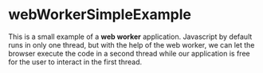 # webWorkerSimpleExample
This is a small example of a **web worker** application.
Javascript by default runs in only one thread, but with the help of the web worker, we can let the browser execute the code in a second thread while our application is free for the user to interact in the first thread.
